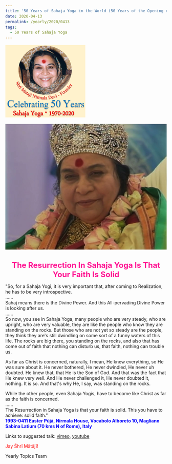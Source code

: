 ```yaml
---
title: '50 Years of Sahaja Yoga in the World (50 Years of the Opening of the Sahasrāra Chakra), Post 12'
date: 2020-04-13
permalink: /yearly/2020/0413
tags:
  - 50 Years of Sahaja Yoga
---
```


<div style="text-align: left"><img src="/images/Celebrating50YearsSahajaYoga.png" width="250" /></div><br>

<div style="text-align: center"><img src="/images/image396.png" /></div>

<br>
<p style="color:DeepPink; text-align:center">
<font size="+2"><b>The Resurrection In Sahaja Yoga Is That Your Faith Is Solid</b><br></font>
</p>

<p>
"So, for a Sahaja Yogi, it is very important that, after coming to Realization, he has to be very introspective.<br>
......<br>
Sahaj means there is the Divine Power. And this All-pervading Divine Power is looking after us.<br>
......<br>
So now, you see in Sahaja Yoga, many people who are very steady, who are upright, who are very valuable, they are like the people who know they are standing on the rocks. But those who are not yet so steady are the people, they think they are's still dwindling on some sort of a funny waters of this life. The rocks are big there, you standing on the rocks, and also that has come out of faith that nothing can disturb us, that faith, nothing can trouble us. 

As far as Christ is concerned, naturally, I mean, He knew everything, so He was sure about it. He never bothered, He never dwindled, He never uh doubted. He knew that, that He is the Son of God. And that was the fact that He knew very well. And He never challenged it, He never doubted it, nothing. It is so. And that's why He, I say, was standing on the rocks.

While the other people, even Sahaja Yogis, have to become like Christ as far as the faith is concerned.<br>
......<br>
The Resurrection in Sahaja Yoga is that your faith is solid. This you have to achieve: solid faith."<br>
<font color="blue"><b>1993-0411 Easter Pūjā, Nirmala House, Vocabolo Alboreto 10, Magliano Sabina Latium (70 kms N of Rome), Italy</b></font><br>
</p>

Links to suggested talk: <a href="https://vimeo.com/22425330"> vimeo</a>, <a href="https://www.youtube.com/watch?v=A_KnxcZVLj0"> youtube</a><br>

<p style="color:red;">Jay Śhrī Mātājī!<br></p>

Yearly Topics Team
